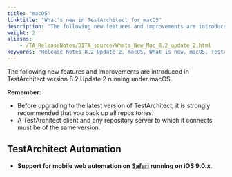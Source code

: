 ```yaml
--- 
title: "macOS"
linktitle: "What's new in TestArchitect for macOS"
description: "The following new features and improvements are introduced in TestArchitect version 8.2 Update 2 running under macOS."
weight: 2
aliases: 
    - /TA_ReleaseNotes/DITA_source/Whats_New_Mac_8.2_update_2.html
keywords: "Release Notes 8.2 Update 2, macOS, What is new, macOS, TestArchitect 8.2 Update 2, TestArchitect 8.2 Update 2, what is new, macOS"
---
```


The following new features and improvements are introduced in TestArchitect version 8.2 Update 2 running under macOS.

**Remember:**

-   Before upgrading to the latest version of TestArchitect, it is strongly recommended that you back up all repositories.
-   A TestArchitect client and any repository server to which it connects must be of the same version.

## TestArchitect Automation

-   **Support for mobile web automation on [Safari](/TA_Automation/Topics/aut_app_testing_mobile_web_Safari.html) running on iOS 9.0.x**.


